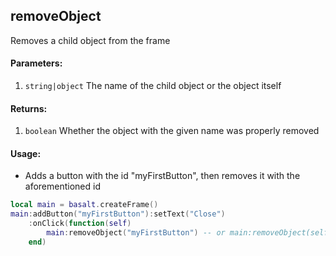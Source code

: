 ## removeObject 
Removes a child object from the frame

#### Parameters:
1. `string|object` The name of the child object or the object itself

#### Returns: 
1. `boolean` Whether the object with the given name was properly removed

#### Usage:
* Adds a button with the id "myFirstButton", then removes it with the aforementioned id
```lua
local main = basalt.createFrame()
main:addButton("myFirstButton"):setText("Close")
    :onClick(function(self)
        main:removeObject("myFirstButton") -- or main:removeObject(self) 
    end)
```